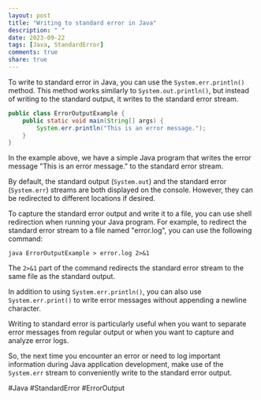 ```yaml
---
layout: post
title: "Writing to standard error in Java"
description: " "
date: 2023-09-22
tags: [Java, StandardError]
comments: true
share: true
---
```


To write to standard error in Java, you can use the `System.err.println()` method. This method works similarly to `System.out.println()`, but instead of writing to the standard output, it writes to the standard error stream.

```java
public class ErrorOutputExample {
    public static void main(String[] args) {
        System.err.println("This is an error message.");
    }
}
```

In the example above, we have a simple Java program that writes the error message "This is an error message." to the standard error stream.

By default, the standard output (`System.out`) and the standard error (`System.err`) streams are both displayed on the console. However, they can be redirected to different locations if desired.

To capture the standard error output and write it to a file, you can use shell redirection when running your Java program. For example, to redirect the standard error stream to a file named "error.log", you can use the following command:

```
java ErrorOutputExample > error.log 2>&1
```

The `2>&1` part of the command redirects the standard error stream to the same file as the standard output.

In addition to using `System.err.println()`, you can also use `System.err.print()` to write error messages without appending a newline character.

Writing to standard error is particularly useful when you want to separate error messages from regular output or when you want to capture and analyze error logs.

So, the next time you encounter an error or need to log important information during Java application development, make use of the `System.err` stream to conveniently write to the standard error output.

#Java #StandardError #ErrorOutput